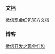### 文档

[微信现金红包官方文档](https://pay.weixin.qq.com/wiki/doc/api/tools/cash_coupon.php?chapter=13_1)

### 博客
[微信开发之现金红包](http://blog.csdn.net/zyw_java/article/details/54024211)